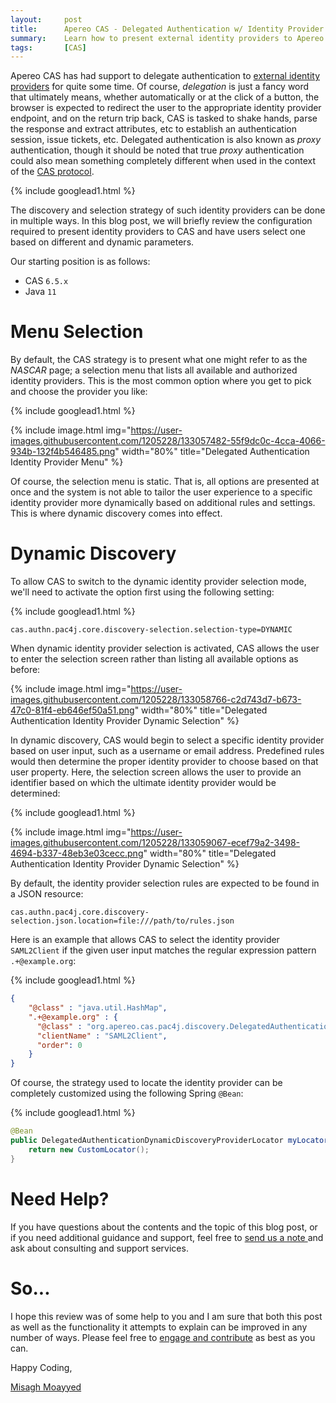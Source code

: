 ```yaml
---
layout:     post
title:      Apereo CAS - Delegated Authentication w/ Identity Provider Discovery
summary:    Learn how to present external identity providers to Apereo CAS for delegated (proxy) authentication, and choose strategies that allow the user to discover and select an identity provider from a menu statically, or via more dynamic ways.
tags:       [CAS]
---
```


Apereo CAS has had support to delegate authentication to [external identity providers][delegation] for quite some time. Of course, *delegation* is just a fancy word that ultimately means, whether automatically or at the click of a button, the browser is expected to redirect the user to the appropriate identity provider endpoint, and on the return trip back, CAS is tasked to shake hands, parse the response and extract attributes, etc to establish an authentication session, issue tickets, etc. Delegated authentication is also known as *proxy* authentication, though it should be noted that true *proxy* authentication could also mean something completely different when used in the context of the [CAS protocol][casprotocol].

{% include googlead1.html  %}

The discovery and selection strategy of such identity providers can be done in multiple ways. In this blog post, we will briefly review the configuration required to present identity providers to CAS and have users select one based on different and dynamic parameters.

Our starting position is as follows:

- CAS `6.5.x`
- Java `11`

# Menu Selection

By default, the CAS strategy is to present what one might refer to as the *NASCAR* page; a selection menu that lists all available and authorized identity providers. This is the most common option where you get to pick and choose the provider you like:

{% include googlead1.html  %}

{% include image.html img="https://user-images.githubusercontent.com/1205228/133057482-55f9dc0c-4cca-4066-934b-132f4b546485.png" width="80%" title="Delegated Authentication Identity Provider Menu" %}

Of course, the selection menu is static. That is, all options are presented at once and the system is not able to tailor the user experience to a specific identity provider more dynamically based on additional rules and settings. This is where dynamic discovery comes into effect.

# Dynamic Discovery

To allow CAS to switch to the dynamic identity provider selection mode, we'll need to activate the option first using the following setting:

{% include googlead1.html  %}

```properties
cas.authn.pac4j.core.discovery-selection.selection-type=DYNAMIC
```

When dynamic identity provider selection is activated, CAS allows the user to enter the selection screen rather than listing all available options as before:

{% include image.html img="https://user-images.githubusercontent.com/1205228/133058766-c2d743d7-b673-47c0-81f4-eb646ef50a51.png" width="80%" title="Delegated Authentication Identity Provider Dynamic Selection" %}

In dynamic discovery, CAS would begin to select a specific identity provider based on user input, such as a username or email address. Predefined rules would then determine the proper identity provider to choose based on that user property. Here, the selection screen allows the user to provide an identifier based on which the ultimate identity provider would be determined:

{% include googlead1.html  %}

{% include image.html img="https://user-images.githubusercontent.com/1205228/133059067-ecef79a2-3498-4694-b337-48eb3e03cecc.png" width="80%" title="Delegated Authentication Identity Provider Dynamic Selection" %}


By default, the identity provider selection rules are expected to be found in a JSON resource:

```properties
cas.authn.pac4j.core.discovery-selection.json.location=file:///path/to/rules.json
```

Here is an example that allows CAS to select the identity provider `SAML2Client` if the given user input matches the regular expression pattern `.+@example.org`:

{% include googlead1.html  %}

```json
{
    "@class" : "java.util.HashMap",
    ".+@example.org" : {
      "@class" : "org.apereo.cas.pac4j.discovery.DelegatedAuthenticationDynamicDiscoveryProvider",
      "clientName" : "SAML2Client",
      "order": 0
    }
}
```

Of course, the strategy used to locate the identity provider can be completely customized using the following Spring `@Bean`:

{% include googlead1.html  %}

```java
@Bean
public DelegatedAuthenticationDynamicDiscoveryProviderLocator myLocator() {
    return new CustomLocator();
}
```

# Need Help?

If you have questions about the contents and the topic of this blog post, or if you need additional guidance and support, feel free to [send us a note ](/#contact-section-header) and ask about consulting and support services.

# So...

I hope this review was of some help to you and I am sure that both this post as well as the functionality it attempts to explain can be improved in any number of ways. Please feel free to [engage and contribute][contribguide] as best as you can.

Happy Coding,

[Misagh Moayyed](https://fawnoos.com)

[casprotocol]: https://apereo.github.io/cas/development/protocol/CAS-Protocol.html
[delegation]: https://apereo.github.io/cas/development/integration/Delegate-Authentication.html
[contribguide]: https://apereo.github.io/cas/developer/Contributor-Guidelines.html